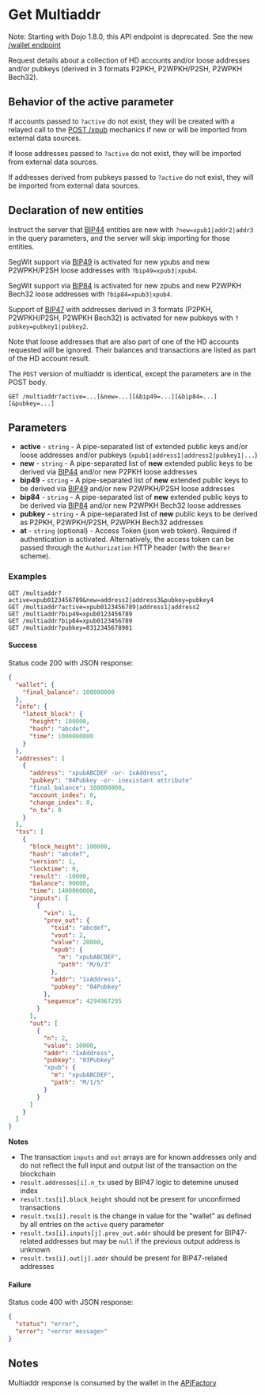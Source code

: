 # Get Multiaddr

Note: Starting with Dojo 1.8.0, this API endpoint is deprecated. See the new [/wallet endpoint](./GET_wallet.md)

Request details about a collection of HD accounts and/or loose addresses and/or pubkeys (derived in 3 formats P2PKH, P2WPKH/P2SH, P2WPKH Bech32).


## Behavior of the active parameter

If accounts passed to `?active` do not exist, they will be created with a relayed call to the [POST /xpub](./POST_xpub.md) mechanics if new or will be imported from external data sources.

If loose addresses passed to `?active` do not exist, they will be imported from external data sources.

If addresses derived from pubkeys passed to `?active` do not exist, they will be imported from external data sources.


## Declaration of new entities

Instruct the server that [BIP44](https://github.com/bitcoin/bips/blob/master/bip-0044.mediawiki) entities are new with `?new=xpub1|addr2|addr3` in the query parameters, and the server will skip importing for those entities.

SegWit support via [BIP49](https://github.com/bitcoin/bips/blob/master/bip-0049.mediawiki) is activated for new ypubs and new P2WPKH/P2SH loose addresses with `?bip49=xpub3|xpub4`.

SegWit support via [BIP84](https://github.com/bitcoin/bips/blob/master/bip-0084.mediawiki) is activated for new zpubs and new P2WPKH Bech32 loose addresses with `?bip84=xpub3|xpub4`.

Support of [BIP47](https://github.com/bitcoin/bips/blob/master/bip-0047.mediawiki) with addresses derived in 3 formats (P2PKH, P2WPKH/P2SH, P2WPKH Bech32) is activated for new pubkeys with `?pubkey=pubkey1|pubkey2`.


Note that loose addresses that are also part of one of the HD accounts requested will be ignored. Their balances and transactions are listed as part of the HD account result.

The `POST` version of multiaddr is identical, except the parameters are in the POST body.


```http request
GET /multiaddr?active=...[&new=...][&bip49=...][&bip84=...][&pubkey=...]
```

## Parameters
* **active** - `string` - A pipe-separated list of extended public keys and/or loose addresses and/or pubkeys (`xpub1|address1|address2|pubkey1|...`)
* **new** - `string` - A pipe-separated list of **new** extended public keys to be derived via [BIP44](https://github.com/bitcoin/bips/blob/master/bip-0044.mediawiki) and/or new P2PKH loose addresses
* **bip49** - `string` - A pipe-separated list of **new** extended public keys to be derived via [BIP49](https://github.com/bitcoin/bips/blob/master/bip-0049.mediawiki) and/or new P2WPKH/P2SH loose addresses
* **bip84** - `string` - A pipe-separated list of **new** extended public keys to be derived via [BIP84](https://github.com/bitcoin/bips/blob/master/bip-0084.mediawiki) and/or new P2WPKH Bech32 loose addresses
* **pubkey** - `string` - A pipe-separated list of **new** public keys to be derived as P2PKH, P2WPKH/P2SH, P2WPKH Bech32 addresses
* **at** - `string` (optional) - Access Token (json web token). Required if authentication is activated. Alternatively, the access token can be passed through the `Authorization` HTTP header (with the `Bearer` scheme).

### Examples

```http request
GET /multiaddr?active=xpub0123456789&new=address2|address3&pubkey=pubkey4
GET /multiaddr?active=xpub0123456789|address1|address2
GET /multiaddr?bip49=xpub0123456789
GET /multiaddr?bip84=xpub0123456789
GET /multiaddr?pubkey=0312345678901
```

#### Success
Status code 200 with JSON response:
```json
{
  "wallet": {
    "final_balance": 100000000
  },
  "info": {
    "latest_block": {
      "height": 100000,
      "hash": "abcdef",
      "time": 1000000000
    }
  },
  "addresses": [
    {
      "address": "xpubABCDEF -or- 1xAddress",
      "pubkey": "04Pubkey -or- inexistant attribute"
      "final_balance": 100000000,
      "account_index": 0,
      "change_index": 0,
      "n_tx": 0
    }
  ],
  "txs": [
    {
      "block_height": 100000,
      "hash": "abcdef",
      "version": 1,
      "locktime": 0,
      "result": -10000,
      "balance": 90000,
      "time": 1400000000,
      "inputs": [
        {
          "vin": 1,
          "prev_out": {
            "txid": "abcdef",
            "vout": 2,
            "value": 20000,
            "xpub": {
              "m": "xpubABCDEF",
              "path": "M/0/3"
            },
            "addr": "1xAddress",
            "pubkey": "04Pubkey"
          },
          "sequence": 4294967295
        }
      ],
      "out": [
        {
          "n": 2,
          "value": 10000,
          "addr": "1xAddress",
          "pubkey": "03Pubkey"
          "xpub": {
            "m": "xpubABCDEF",
            "path": "M/1/5"
          }
        }
      ]
    }
  ]
}
```

**Notes**
* The transaction `inputs` and `out` arrays are for known addresses only and do not reflect the full input and output list of the transaction on the blockchain
* `result.addresses[i].n_tx` used by BIP47 logic to detemine unused index
* `result.txs[i].block_height` should not be present for unconfirmed transactions
* `result.txs[i].result` is the change in value for the "wallet" as defined by all entries on the `active` query parameter
* `result.txs[i].inputs[j].prev_out.addr` should be present for BIP47-related addresses but may be `null` if the previous output address is unknown
* `result.txs[i].out[j].addr` should be present for BIP47-related addresses

#### Failure
Status code 400 with JSON response:
```json
{
  "status": "error",
  "error": "<error message>"
}
```

## Notes
Multiaddr response is consumed by the wallet in the [APIFactory](https://code.samourai.io/wallet/samourai-wallet-android/-/blob/master/app/src/main/java/com/samourai/wallet/api/APIFactory.java)
